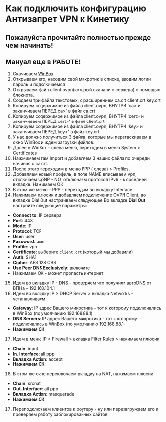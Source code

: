 # Как подключить конфигурацию Антизапрет VPN к Кинетику

## Пожалуйста прочитайте полностью прежде чем начинать!
## Мануал еще в РАБОТЕ!

1. Скачиваем [WinBox](https://mikrotik.com/download)
2. Открываем его, находим свой микротик в списке, вводим логин пароль и подключаемся
3. Открываем файл client.ovpn(который скачали с сервера) с помощью блокнота.
4. Создаем три файла текстовых, с расширением ca.crt  client.crt  key.crt
5. Копируем содержимое из файла client.ovpn, ВНУТРИ 'ca> и заканчиваем ПЕРЕД ca>' в файл ca.crt
6. Копируем содержимое из файла client.ovpn, ВНУТРИ 'cert> и заканчиваем ПЕРЕД cert>' в файл client.crt
7. Копируем содержимое из файла client.ovpn, ВНУТРИ 'key> и заканчиваем ПЕРЕД key>' в файл key.crt
8. У нас должно получиться 3 файла, которые мы перетаскиваем в окно WinBox и ждем загрузки файлов.
9. Далее в WinBox - слева меню, переходим в меню System > Certificates
10. Нажмимаем там Import и добавляем 3 наших файла по очереди начиная с ca.crt.
11. После этого переходим в меню PPP ( слева) > Profiles.
12. Добавляем новый профиль, в поле NAME вписываем vpn, отключаем UpNP - NO, отключаем протокол IPv6 - в соседней вкладке. Нажимаем ОК
13. В этом же меню - PPP - переходим во вкладку Interface
14. Нажимаем плюсик и добавляем подключение OVPN Client, во вкладке Dial Out настраиваем следующее
Во вкладке **Dial Out** настройте следующие параметры:
   - **Connect to**: IP сервера
   - **Port**: 443
   - **Mode**: IP
   - **Protocol**: TCP
   - **User**: user
   - **Password**: user
   - **Profile**: vpn
   - **Certificate**: выберите `client.crt` (который мы добавили)
   - **Auth**: SHA1
   - **Cipher**: AES 128 CBS
   - **Use Peer DNS Exclusively**: включите
   - Нажимаем OK - может пропасть интернет
15. Идем во вкладку IP - DNS  -  проверяем что получили автоDNS от ВПНа - 192.168.104.1
16. Идем во вкладку IP > DHCP Server > вкладка Networks - устанавливаем
- **Gateway**: IP адрес Вашего микротика - тот к которому подключались в WinBox (по умолчанию 192.168.88.1)
- **DNS Servers**: IP адрес Вашего микротика - тот к которому подключались в WinBox (по умолчанию 192.168.88.1)
- **Нажимаем ОК**
17. Идем в меню IP > Firewall > вкладка Filter Rules > нажимаем плюсик
- **Chain**: input
- **In. Interface**: all ppp
- **Вкладка Action**: accept
- **Нажимаем ОК**
18. В этом же окне переключаем вкладку на NAT, нажимаем плюсик
- **Chain**: srcnat
- **Out. Interface**: all ppp
- **Вкладка Action**: masquerade
- **Нажимаем ОК**
17. Переподключаем клиентов к роутеру - ну или перезагружаем его и проверяем работу заблокированных сайтов
